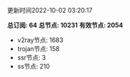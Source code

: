 更新时间2022-10-02 03:20:17

**总订阅: 64**
**总节点: 10231**
**有效节点: 2054**
- v2ray节点: 1683
- trojan节点: 158
- ssr节点: 3
- ss节点: 210
